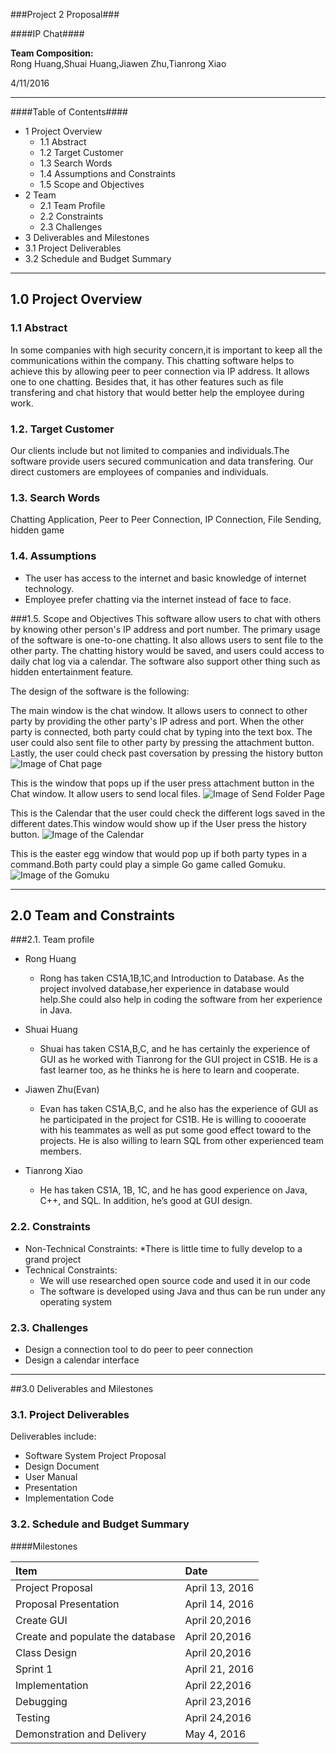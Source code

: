 

###Project 2 Proposal###

####IP Chat####

__Team Composition:__<br>
Rong Huang,Shuai Huang,Jiawen Zhu,Tianrong Xiao

4/11/2016

---

####Table of Contents####

* 1 Project Overview 
  * 1.1 Abstract
  * 1.2 Target Customer
  * 1.3 Search Words
  * 1.4 Assumptions and Constraints
  * 1.5 Scope and Objectives
* 2 Team 
  * 2.1 Team Profile
  * 2.2 Constraints
  * 2.3 Challenges
* 3 Deliverables and Milestones
 * 3.1 Project Deliverables
 * 3.2 Schedule and Budget Summary


---

## 1.0	Project Overview
### 1.1 Abstract

In some companies with high security concern,it is important to keep all the communications within the company. This chatting software helps to achieve this by allowing peer to peer connection via IP address. It allows one to one chatting. Besides that, it has other features such as file transfering and chat history that would better help the employee during work.


### 1.2. Target Customer

Our clients include but not limited to companies and individuals.The software provide users secured communication and data transfering. Our direct customers are employees of companies and individuals.


### 1.3.	Search Words 
Chatting Application, Peer to Peer Connection, IP Connection, File Sending, hidden game


### 1.4.	Assumptions
  * The user has access to the internet and basic knowledge of internet technology.
  * Employee prefer chatting via the internet instead of face to face.


###1.5.	Scope and Objectives 
This software allow users to chat with others by knowing other person's IP address and port number. The primary usage of the software is one-to-one chatting. It also allows users to sent file to the other party. The chatting history would be saved, and users could access to daily chat log via a calendar. The software also support other thing such as hidden entertainment feature.

The design of the software is the following:

The main window is the chat window. It allows users to connect to other party by providing the other party's IP adress and port. When the other party is connected, both party could chat by typing into the text box. The user could also sent file to other party by pressing the attachment button. Lastly, the user could check past coversation by pressing the history button
![Image of Chat page](https://github.com/FH-Sp16-CS40A-40820/team02-project02/blob/GameV/Design/ChatView.png)

This is the window that pops up if the user press attachment button in the Chat window. It allow users to send local files.
![Image of Send Folder Page ](https://github.com/FH-Sp16-CS40A-40820/team02-project02/blob/GameV/Design/FolderView.png)

This is the Calendar that the user could check the different logs saved in the different dates.This window would show up if the User press the history button.
![Image of the Calendar](https://github.com/FH-Sp16-CS40A-40820/team02-project02/blob/GameV/Design/CalendarView.png)

This is the easter egg window that would pop up if both party types in a command.Both party could play a simple Go game called Gomuku.
![Image of the Gomuku](https://github.com/FH-Sp16-CS40A-40820/team02-project02/blob/GameV/Design/GameView.png)


---

## 2.0	Team and Constraints

###2.1.	Team profile

* Rong Huang
  * Rong has taken CS1A,1B,1C,and Introduction to Database. As the project involved database,her experience in database would help.She could also help in coding the software from her experience in Java.

* Shuai Huang
  * Shuai has taken CS1A,B,C, and he has certainly the experience of GUI as he worked with Tianrong for the GUI project in CS1B. He is a fast learner too, as he thinks he is here to learn and cooperate.

* Jiawen Zhu(Evan)
  * Evan has taken CS1A,B,C, and he also has the experience of GUI as he participated in the project for CS1B. He is willing to coooerate with his teammates as well as put some good effect toward to the projects. He is also willing to learn SQL from other experienced team members. 

* Tianrong Xiao
  * He has taken CS1A, 1B, 1C, and he has good experience on Java, C++, and SQL. In addition, he’s good at GUI design.




### 2.2. Constraints
* Non-Technical Constraints:
  *There is little time to fully develop to a grand project
* Technical Constraints:
  * We will use researched open source code and used it in our code
  * The software is developed using Java and thus can be run under any operating system

### 2.3. Challenges
* Design a connection tool to do peer to peer connection
* Design a calendar interface


---

##3.0	Deliverables and Milestones

### 3.1.	Project Deliverables 

Deliverables include:
*	Software System Project Proposal
*	Design Document
*	User Manual
*	Presentation
*	Implementation Code




### 3.2.	Schedule and Budget Summary 
####Milestones

| Item                               | Date            |
| :----------------------------------|:----------------|
| Project Proposal                   | April 13, 2016  |
| Proposal Presentation              | April 14, 2016  |
| Create GUI                         | April 20,2016   |
| Create and populate the database   | April 20,2016   |
| Class Design                       | April 20,2016   |
| Sprint 1                           | April 21, 2016  |
| Implementation                     | April 22,2016   |
| Debugging                          | April 23,2016   |
| Testing                            | April 24,2016   |
| Demonstration and Delivery         | May 4, 2016     |


